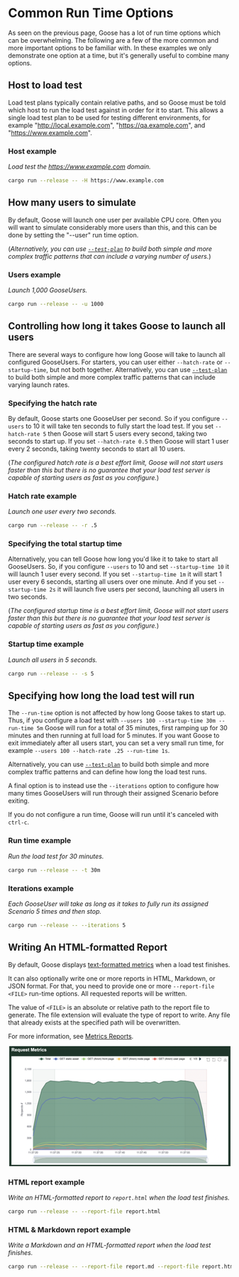 # Common Run Time Options

As seen on the previous page, Goose has a lot of run time options which can be overwhelming. The following are a few of the more common and more important options to be familiar with. In these examples we only demonstrate one option at a time, but it's generally useful to combine many options.

## Host to load test

Load test plans typically contain relative paths, and so Goose must be told which host to run the load test against in order for it to start. This allows a single load test plan to be used for testing different environments, for example "http://local.example.com", "https://qa.example.com", and "https://www.example.com".

### Host example
_Load test the https://www.example.com domain._

```bash
cargo run --release -- -H https://www.example.com
```

## How many users to simulate

By default, Goose will launch one user per available CPU core. Often you will want to simulate considerably more users than this, and this can be done by setting the "--user" run time option.

(_Alternatively, you can use [`--test-plan`](./test-plan.html) to build both simple and more complex traffic patterns that can include a varying number of users._)

### Users example
_Launch 1,000 GooseUsers._

```bash
cargo run --release -- -u 1000
```

## Controlling how long it takes Goose to launch all users

There are several ways to configure how long Goose will take to launch all configured GooseUsers. For starters, you can user either `--hatch-rate` or `--startup-time`, but not both together. Alternatively, you can use [`--test-plan`](./test-plan.html) to build both simple and more complex traffic patterns that can include varying launch rates.

### Specifying the hatch rate

By default, Goose starts one GooseUser per second. So if you configure `--users` to 10 it will take ten seconds to fully start the load test. If you set `--hatch-rate 5` then Goose will start 5 users every second, taking two seconds to start up. If you set `--hatch-rate 0.5` then Goose will start 1 user every 2 seconds, taking twenty seconds to start all 10 users.
 
(_The configured hatch rate is a best effort limit, Goose will not start users faster than this but there is no guarantee that your load test server is capable of starting users as fast as you configure._)

### Hatch rate example
_Launch one user every two seconds._

```bash
cargo run --release -- -r .5
```

### Specifying the total startup time

Alternatively, you can tell Goose how long you'd like it to take to start all GooseUsers. So, if you configure `--users` to 10 and set `--startup-time 10` it will launch 1 user every second. If you set `--startup-time 1m` it will start 1 user every 6 seconds, starting all users over one minute. And if you set `--startup-time 2s` it will launch five users per second, launching all users in two seconds.

(_The configured startup time is a best effort limit, Goose will not start users faster than this but there is no guarantee that your load test server is capable of starting users as fast as you configure._)

### Startup time example
_Launch all users in 5 seconds._

```bash
cargo run --release -- -s 5
```

## Specifying how long the load test will run

The `--run-time` option is not affected by how long Goose takes to start up. Thus, if you configure a load test with `--users 100 --startup-time 30m --run-time 5m` Goose will run for a total of 35 minutes, first ramping up for 30 minutes and then running at full load for 5 minutes. If you want Goose to exit immediately after all users start, you can set a very small run time, for example `--users 100 --hatch-rate .25 --run-time 1s`.

Alternatively, you can use [`--test-plan`](./test-plan.html) to build both simple and more complex traffic patterns and can define how long the load test runs.

A final option is to instead use the `--iterations` option to configure how many times GooseUsers will run through their assigned Scenario before exiting.

If you do not configure a run time, Goose will run until it's canceled with `ctrl-c`.

### Run time example
_Run the load test for 30 minutes._

```bash
cargo run --release -- -t 30m
```

### Iterations example
_Each GooseUser will take as long as it takes to fully run its assigned Scenario 5 times and then stop._

```bash
cargo run --release -- --iterations 5
```

## Writing An HTML-formatted Report

By default, Goose displays [text-formatted metrics](metrics.md) when a load test finishes.

It can also optionally write one or more reports in HTML, Markdown, or JSON format. For that, you need to provide one or more `--report-file <FILE>` run-time options. All requested reports will be written.

The value of `<FILE>` is an absolute or relative path to the report file to generate. The file extension will evaluate the type of report to write. Any file that already exists at the specified path will be overwritten.

For more information, see [Metrics Reports](metrics.md#metrics-reports).

![Requests per second graph](rps.png)

### HTML report example
_Write an HTML-formatted report to `report.html` when the load test finishes._

```bash
cargo run --release -- --report-file report.html
```

### HTML & Markdown report example
_Write a Markdown and an HTML-formatted report when the load test finishes._

```bash
cargo run --release -- --report-file report.md --report-file report.html
```
